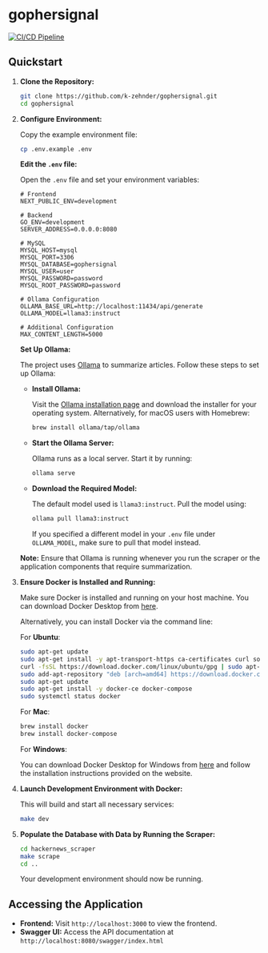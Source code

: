 # gophersignal

[![CI/CD Pipeline](https://github.com/k-zehnder/gophersignal/actions/workflows/workflow.yml/badge.svg)](https://github.com/k-zehnder/gophersignal/actions/workflows/workflow.yml)

## Quickstart

1. **Clone the Repository:**

   ```bash
   git clone https://github.com/k-zehnder/gophersignal.git
   cd gophersignal
   ```

2. **Configure Environment:**

   Copy the example environment file:

   ```bash
   cp .env.example .env
   ```

   **Edit the `.env` file:**

   Open the `.env` file and set your environment variables:

   ```dotenv
   # Frontend
   NEXT_PUBLIC_ENV=development

   # Backend
   GO_ENV=development
   SERVER_ADDRESS=0.0.0.0:8080

   # MySQL
   MYSQL_HOST=mysql
   MYSQL_PORT=3306
   MYSQL_DATABASE=gophersignal
   MYSQL_USER=user
   MYSQL_PASSWORD=password
   MYSQL_ROOT_PASSWORD=password

   # Ollama Configuration
   OLLAMA_BASE_URL=http://localhost:11434/api/generate
   OLLAMA_MODEL=llama3:instruct

   # Additional Configuration
   MAX_CONTENT_LENGTH=5000
   ```

   **Set Up Ollama:**

   The project uses [Ollama](https://ollama.ai/) to summarize articles. Follow these steps to set up Ollama:

   - **Install Ollama:**

     Visit the [Ollama installation page](https://ollama.ai/download) and download the installer for your operating system. Alternatively, for macOS users with Homebrew:

     ```bash
     brew install ollama/tap/ollama
     ```

   - **Start the Ollama Server:**

     Ollama runs as a local server. Start it by running:

     ```bash
     ollama serve
     ```

   - **Download the Required Model:**

     The default model used is `llama3:instruct`. Pull the model using:

     ```bash
     ollama pull llama3:instruct
     ```

     If you specified a different model in your `.env` file under `OLLAMA_MODEL`, make sure to pull that model instead.

   **Note:** Ensure that Ollama is running whenever you run the scraper or the application components that require summarization.

3. **Ensure Docker is Installed and Running:**

   Make sure Docker is installed and running on your host machine. You can download Docker Desktop from [here](https://www.docker.com/products/docker-desktop).

   Alternatively, you can install Docker via the command line:

   For **Ubuntu**:

   ```bash
   sudo apt-get update
   sudo apt-get install -y apt-transport-https ca-certificates curl software-properties-common
   curl -fsSL https://download.docker.com/linux/ubuntu/gpg | sudo apt-key add -
   sudo add-apt-repository "deb [arch=amd64] https://download.docker.com/linux/ubuntu $(lsb_release -cs) stable"
   sudo apt-get update
   sudo apt-get install -y docker-ce docker-compose
   sudo systemctl status docker
   ```

   For **Mac**:

   ```bash
   brew install docker
   brew install docker-compose
   ```

   For **Windows**:

   You can download Docker Desktop for Windows from [here](https://www.docker.com/products/docker-desktop) and follow the installation instructions provided on the website.

4. **Launch Development Environment with Docker:**

   This will build and start all necessary services:

   ```bash
   make dev
   ```

5. **Populate the Database with Data by Running the Scraper:**

   ```bash
   cd hackernews_scraper
   make scrape
   cd ..
   ```

   Your development environment should now be running.

## Accessing the Application

- **Frontend:** Visit `http://localhost:3000` to view the frontend.
- **Swagger UI:** Access the API documentation at `http://localhost:8080/swagger/index.html`
